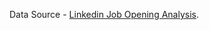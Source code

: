 Data Source -  [Linkedin Job Opening Analysis](https://www.kaggle.com/datasets/shashankshukla123123/linkedin-job-data). 